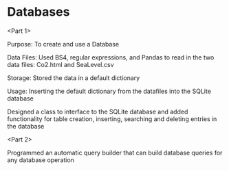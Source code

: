 # Databases
<Part 1>

Purpose: To create and use a Database

Data Files: Used BS4, regular expressions, and Pandas to read in the two data files: Co2.html and SeaLevel.csv

Storage: Stored the data in a default dictionary

Usage: Inserting the default dictionary from the datafiles into the SQLite database

Designed a class to interface to the SQLite database and added functionality for table creation, inserting, searching and deleting entries in the database


<Part 2>

Programmed an automatic query builder that can build database queries for any database operation
